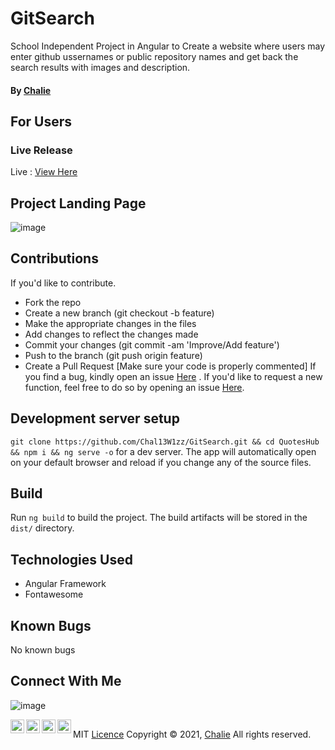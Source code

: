 # GitSearch
School Independent Project in Angular to Create a website where users may enter github ussernames or public repository names and get back the search results with images and description.

#### By <a href="https://github.com/Chal13W1zz">Chalie</a>

## For Users
### Live Release
Live  : <a href="https://chal13w1zz.github.io/GitSearch/">View Here</a>

## Project Landing Page
![image](https://user-images.githubusercontent.com/60155767/137857492-8d5c576c-3d3d-41d1-9209-fadc3419db6b.png)



## Contributions
If you'd like to contribute.
- Fork the repo
- Create a new branch (git checkout -b feature)
- Make the appropriate changes in the files
- Add changes to reflect the changes made
- Commit your changes (git commit -am 'Improve/Add feature')
- Push to the branch (git push origin feature)
- Create a Pull Request
[Make sure your code is properly commented]
If you find a bug, kindly open an issue <a href="https://github.com/Chal13W1zz/GitSearch/issues/new">Here</a> .
If you'd like to request a new function, feel free to do so by opening an issue <a href="https://github.com/Chal13W1zz/GitSearch/issues/new">Here</a>.

## Development server setup
`git clone https://github.com/Chal13W1zz/GitSearch.git && cd QuotesHub && npm i && ng serve -o` for a dev server. The app will automatically open on your default browser and reload if you change any of the source files.

## Build
Run `ng build` to build the project. The build artifacts will be stored in the `dist/` directory.


## Technologies Used
- Angular Framework
- Fontawesome

## Known Bugs
No known bugs


## Connect With Me

![image](https://user-images.githubusercontent.com/60155767/126122799-e9618b66-f836-45fe-8b91-15139dc3c47b.png)


  <p>
   <a href="https://t.me/Chal13W1zz"><img align="left" alt="telegram.org" width="22px" 
      src="https://seeklogo.com/images/T/telegram-logo-AD3D08A014-seeklogo.com.png" /></a>
  </p>
  <p>
  <a href="https://twitter.com/Chal13W1zz"><img align="left" alt="twitter.com" width="22px"
     src="https://seeklogo.com/images/T/twitter-2012-positive-logo-916EDF1309-seeklogo.com.png" /></a>
  </p>
   <p>
  <a href="https://api.whatsapp.com//send?phone=254795344966&text=Hey%20Chalie"><img align="left" alt="whatsapp.com" width="22px"
     src="https://seeklogo.com/images/W/whatsapp-logo-112413FAA7-seeklogo.com.png" /></a>
  </p>
   <p>
  <a href="https://www.youtube.com/channel/UCYtzy_RI9Bp8CWgNZzTPUmA?sub_confirmation=1"><img align="left" alt="youtube.com" width="22px"
     src="https://seeklogo.com/images/Y/youtube-2017-icon-logo-D1FE045118-seeklogo.com.png" /></a>
  </p>


##
MIT <a href="https://github.com/Chal13W1zz/GitSearch/blob/main/LICENSE">Licence</a>
Copyright © 2021, <a href="https://github.com/Chal13W1zz">Chalie</a>
All rights reserved.


